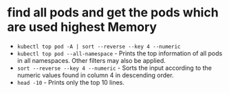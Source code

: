 # find all pods and get the pods which are used highest Memory
- `kubectl top pod -A | sort --reverse --key 4 --numeric`
- `kubectl top pod --all-namespace` - Prints the top information of all pods in all namespaces. Other filters may also be applied.
- `sort --reverse --key 4 --numeric` - Sorts the input according to the numeric values found in column 4 in descending order.
- `head -10` - Prints only the top 10 lines.
